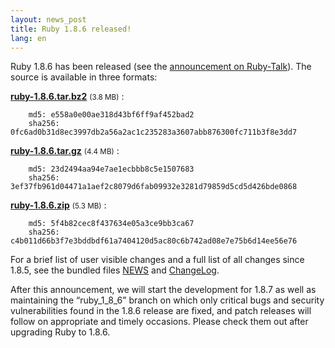 ```yaml
---
layout: news_post
title: Ruby 1.8.6 released!
lang: en
---
```


Ruby 1.8.6 has been released (see the [announcement on Ruby-Talk][1]).
The source is available in three formats:

[**ruby-1.8.6.tar.bz2**][2] <small style="font-weight:normal">(3.8 MB)</small>
: 
        
        md5: e558a0e00ae318d43bf6ff9af452bad2
        sha256: 0fc6ad0b31d8ec3997db2a56a2ac1c235283a3607abb876300fc711b3f8e3dd7

[**ruby-1.8.6.tar.gz**][3] <small style="font-weight:normal">(4.4 MB)</small>
: 
        
        md5: 23d2494aa94e7ae1ecbbb8c5e1507683
        sha256: 3ef37fb961d04471a1aef2c8079d6fab09932e3281d79859d5cd5d426bde0868

[**ruby-1.8.6.zip**][4] <small style="font-weight:normal">(5.3 MB)</small>
: 
        
        md5: 5f4b82cec8f437634e05a3ce9bb3ca67
        sha256: c4b011d66b3f7e3bddbdf61a7404120d5ac80c6b742ad08e7e75b6d14ee56e76

For a brief list of user visible changes and a full list of all changes
since 1.8.5, see the bundled files [<span class="caps">NEWS</span>][5]
and [ChangeLog][6].

After this announcement, we will start the development for 1.8.7 as well
as maintaining the “ruby\_1\_8\_6” branch on which only critical bugs
and security vulnerabilities found in the 1.8.6 release are fixed, and
patch releases will follow on appropriate and timely occasions. Please
check them out after upgrading Ruby to 1.8.6.

[1]: http://blade.nagaokaut.ac.jp/cgi-bin/scat.rb/ruby/ruby-list/43267 
[2]: ftp://ftp.ruby-lang.org/pub/ruby/1.8/ruby-1.8.6.tar.bz2 
[3]: ftp://ftp.ruby-lang.org/pub/ruby/1.8/ruby-1.8.6.tar.gz 
[4]: ftp://ftp.ruby-lang.org/pub/ruby/1.8/ruby-1.8.6.zip 
[5]: http://svn.ruby-lang.org/repos/ruby/tags/v1_8_6/NEWS 
[6]: http://svn.ruby-lang.org/repos/ruby/tags/v1_8_6/ChangeLog 
